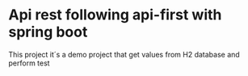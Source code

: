 # Api rest following api-first with spring boot

This project it´s a demo project that get values from H2 database and perform test




